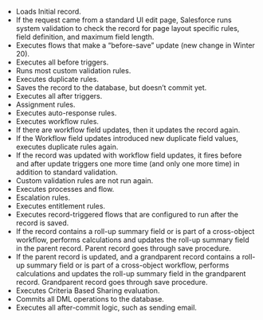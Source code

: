- Loads Initial record.
- If the request came from a standard UI edit page, Salesforce runs system validation to check the record for page layout specific rules, field definition, and maximum field length.
- Executes flows that make a “before-save” update (new change in Winter 20).
- Executes all before triggers.
- Runs most custom validation rules.
- Executes duplicate rules.
- Saves the record to the database, but doesn’t commit yet.
- Executes all after triggers.
- Assignment rules.
- Executes auto-response rules.
- Executes workflow rules.
- If there are workflow field updates, then it updates the record again.
- If the Workflow field updates introduced new duplicate field values, executes duplicate rules again.
- If the record was updated with workflow field updates, it fires before and after update triggers one more time (and only one more time) in addition to standard validation.
- Custom validation rules are not run again.
- Executes processes and flow.
- Escalation rules.
- Executes entitlement rules.
- Executes record-triggered flows that are configured to run after the record is saved.
- If the record contains a roll-up summary field or is part of a cross-object workflow, performs calculations and updates the roll-up summary field in the parent record. Parent record goes through save procedure.
- If the parent record is updated, and a grandparent record contains a roll-up summary field or is part of a cross-object workflow, performs calculations and updates the roll-up summary field in the grandparent record. Grandparent record goes through save procedure.
- Executes Criteria Based Sharing evaluation.
- Commits all DML operations to the database.
- Executes all after-commit logic, such as sending email.
